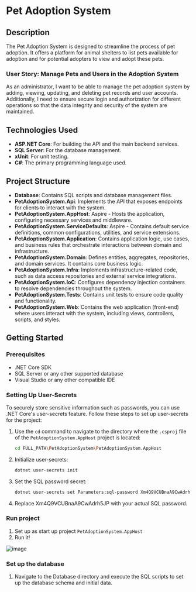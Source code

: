 # Pet Adoption System

## Description
The Pet Adoption System is designed to streamline the process of pet adoption. It offers a platform for animal shelters to list pets available for adoption and for potential adopters to view and adopt these pets.

### User Story: Manage Pets and Users in the Adoption System
As an administrator, I want to be able to manage the pet adoption system by adding, viewing, updating, and deleting pet records and user accounts. Additionally, I need to ensure secure login and authorization for different operations so that the data integrity and security of the system are maintained.

## Technologies Used
- **ASP.NET Core**: For building the API and the main backend services.
- **SQL Server**: For the database management.
- **xUnit**: For unit testing.
- **C#**: The primary programming language used.

## Project Structure

- **Database**: Contains SQL scripts and database management files.
- **PetAdoptionSystem.Api**: Implements the API that exposes endpoints for clients to interact with the system.
- **PetAdoptionSystem.AppHost**: Aspire - Hosts the application, configuring necessary services and middleware.
- **PetAdoptionSystem.ServiceDefaults**: Aspire - Contains default service definitions, common configurations, utilities, and service extensions.
- **PetAdoptionSystem.Application**: Contains application logic, use cases, and business rules that orchestrate interactions between domain and infrastructure.
- **PetAdoptionSystem.Domain**: Defines entities, aggregates, repositories, and domain services. It contains core business logic.
- **PetAdoptionSystem.Infra**: Implements infrastructure-related code, such as data access repositories and external service integrations.
- **PetAdoptionSystem.IoC**: Configures dependency injection containers to resolve dependencies throughout the system.
- **PetAdoptionSystem.Tests**: Contains unit tests to ensure code quality and functionality.
- **PetAdoptionSystem.Web**: Contains the web application (front-end) where users interact with the system, including views, controllers, scripts, and styles.

## Getting Started

### Prerequisites

- .NET Core SDK
- SQL Server or any other supported database
- Visual Studio or any other compatible IDE

### Setting Up User-Secrets

To securely store sensitive information such as passwords, you can use .NET Core's user-secrets feature. Follow these steps to set up user-secrets for the project:

1. Use the `cd` command to navigate to the directory where the `.csproj` file of the `PetAdoptionSystem.AppHost` project is located:
   ```sh
   cd FULL_PATH\PetAdoptionSystem\PetAdoptionSystem.AppHost

2. Initialize user-secrets:
   ```sh
   dotnet user-secrets init

3. Set the SQL password secret:
   ```sh
   dotnet user-secrets set Parameters:sql-password Xm4Q9VCUBnaA9CwAdrh5JP
4. Replace Xm4Q9VCUBnaA9CwAdrh5JP with your actual SQL password.


### Run project
1. Set up as start up project `PetAdoptionSystem.AppHost`
2. Run it!

![image](https://github.com/Marlohn/PetAdoptionSystem/assets/69219793/eeb625b6-3a89-481f-a0b4-1171f77e96ed)


### Set up the database
1. Navigate to the Database directory and execute the SQL scripts to set up the database schema and initial data.
